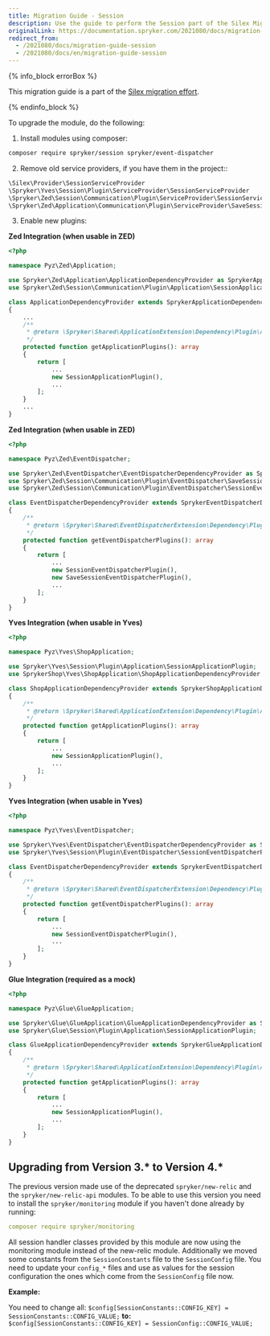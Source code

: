```yaml
---
title: Migration Guide - Session
description: Use the guide to perform the Session part of the Silex Migration Effort.
originalLink: https://documentation.spryker.com/2021080/docs/migration-guide-session
redirect_from:
  - /2021080/docs/migration-guide-session
  - /2021080/docs/en/migration-guide-session
---
```


{% info_block errorBox %}

This migration guide is a part of the [Silex migration effort](https://documentation.spryker.com/docs/silex-replacement).

{% endinfo_block %}

To upgrade the module, do the following:

1. Install modules using composer:
```bash
composer require spryker/session spryker/event-dispatcher
```
2. Remove old service providers, if you have them in the project::
```php
\Silex\Provider\SessionServiceProvider
\Spryker\Yves\Session\Plugin\ServiceProvider\SessionServiceProvider
\Spryker\Zed\Session\Communication\Plugin\ServiceProvider\SessionServiceProvider
\Spryker\Zed\Application\Communication\Plugin\ServiceProvider\SaveSessionServiceProvider
```
3. Enable new plugins:

**Zed Integration (when usable in ZED)**

```php
<?php

namespace Pyz\Zed\Application;

use Spryker\Zed\Application\ApplicationDependencyProvider as SprykerApplicationDependencyProvider;
use Spryker\Zed\Session\Communication\Plugin\Application\SessionApplicationPlugin;

class ApplicationDependencyProvider extends SprykerApplicationDependencyProvider
{
	...
	/**
     * @return \Spryker\Shared\ApplicationExtension\Dependency\Plugin\ApplicationPluginInterface[]
     */
    protected function getApplicationPlugins(): array
	{
		return [
			...
			new SessionApplicationPlugin(),
   			...
		];
	}
	...
}
```

**Zed Integration (when usable in ZED)**

```php
<?php

namespace Pyz\Zed\EventDispatcher;

use Spryker\Zed\EventDispatcher\EventDispatcherDependencyProvider as SprykerEventDispatcherDependencyProvider;
use Spryker\Zed\Session\Communication\Plugin\EventDispatcher\SaveSessionEventDispatcherPlugin;
use Spryker\Zed\Session\Communication\Plugin\EventDispatcher\SessionEventDispatcherPlugin;

class EventDispatcherDependencyProvider extends SprykerEventDispatcherDependencyProvider
{
    /**
     * @return \Spryker\Shared\EventDispatcherExtension\Dependency\Plugin\EventDispatcherPluginInterface[]
     */
    protected function getEventDispatcherPlugins(): array
    {
        return [
            ...
            new SessionEventDispatcherPlugin(),
            new SaveSessionEventDispatcherPlugin(),
            ...
        ];
    }
}
```

**Yves Integration (when usable in Yves)**

```php
<?php

namespace Pyz\Yves\ShopApplication;

use Spryker\Yves\Session\Plugin\Application\SessionApplicationPlugin;
use SprykerShop\Yves\ShopApplication\ShopApplicationDependencyProvider as SprykerShopApplicationDependencyProvider;

class ShopApplicationDependencyProvider extends SprykerShopApplicationDependencyProvider
{
    /**
     * @return \Spryker\Shared\ApplicationExtension\Dependency\Plugin\ApplicationPluginInterface[]
     */
    protected function getApplicationPlugins(): array
    {
        return [
            ...
            new SessionApplicationPlugin(),
            ...
        ];
    }
}
```

**Yves Integration (when usable in Yves)**

```php
<?php

namespace Pyz\Yves\EventDispatcher;

use Spryker\Yves\EventDispatcher\EventDispatcherDependencyProvider as SprykerEventDispatcherDependencyProvider;
use Spryker\Yves\Session\Plugin\EventDispatcher\SessionEventDispatcherPlugin;

class EventDispatcherDependencyProvider extends SprykerEventDispatcherDependencyProvider
{
    /**
     * @return \Spryker\Shared\EventDispatcherExtension\Dependency\Plugin\EventDispatcherPluginInterface[]
     */
    protected function getEventDispatcherPlugins(): array
    {
        return [
            ...
            new SessionEventDispatcherPlugin(),
            ...
        ];
    }
}
```

**Glue Integration (required as a mock)**

```php
<?php

namespace Pyz\Glue\GlueApplication;

use Spryker\Glue\GlueApplication\GlueApplicationDependencyProvider as SprykerGlueApplicationDependencyProvider;
use Spryker\Glue\Session\Plugin\Application\SessionApplicationPlugin;

class GlueApplicationDependencyProvider extends SprykerGlueApplicationDependencyProvider
{
    /**
     * @return \Spryker\Shared\ApplicationExtension\Dependency\Plugin\ApplicationPluginInterface[]
     */
    protected function getApplicationPlugins(): array
    {
        return [
            ...
            new SessionApplicationPlugin(),
            ...
        ];
    }
}
```
## Upgrading from Version 3.* to Version 4.*
The previous version made use of the deprecated `spryker/new-relic` and the `spryker/new-relic-api` modules.
To be able to use this version you need to install the `spryker/monitoring` module if you haven't done already by running:
```yaml
composer require spryker/monitoring
```
All session handler classes provided by this module are now using the monitoring module instead of the new-relic module.
Additionally we moved some constants from the `SessionConstants` file to the `SessionConfig` file.
You need to update your `config_*` files and use as values for the session configuration the ones which come from the `SessionConfig` file now.

**Example:**

You need to change all:
`$config[SessionConstants::CONFIG_KEY] = SessionConstants::CONFIG_VALUE;`
**to:**
`$config[SessionConstants::CONFIG_KEY] = SessionConfig::CONFIG_VALUE;`
